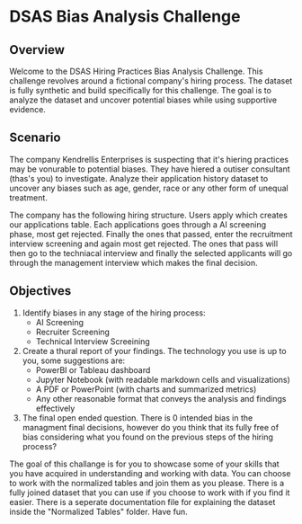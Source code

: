 # DSAS Bias Analysis Challenge

## Overview 
Welcome to the DSAS Hiring Practices Bias Analysis Challenge. This challenge revolves around a fictional company's hiring process.
The dataset is fully synthetic and build specifically for this challenge. The goal is to analyze the dataset and uncover potential biases while using supportive evidence.

## Scenario 
The company Kendrellis Enterprises is suspecting that it's hiering practices may be vonurable to potential biases. They have hiered a outiser consultant (thas's you) to investigate. Analyze their application history dataset to uncover any biases such as age, gender, race or any other form of unequal treatment. 

The company has the following hiring structure. Users apply which creates our applications table. Each applications goes through a AI screening phase, most get rejected. Finally the ones that passed, enter the recruitment interview screening and again most get rejected. The ones that pass will then go to the techniacal interview and finally the selected applicants will go through the management interview which makes the final decision. 

## Objectives
1. Identify biases in any stage of the hiring process:
    - AI Screening
    - Recruiter Screening
    - Technical Interview Screeining
2. Create a thural report of your findings. The technology you use is up to you, some suggestions are:
    - PowerBI or Tableau dashboard
    - Jupyter Notebook (with readable markdown cells and visualizations)
    - A PDF or PowerPoint (with charts and summarized metrics)
    - Any other reasonable format that conveys the analysis and findings effectively
3. The final open ended question. There is 0 intended bias in the managment final decisions, however do you think that its fully free of bias considering what you found on the previous steps of the hiring process?

The goal of this challange is for you to showcase some of your skills that you have acquired in understanding and working with data. 
You can choose to work with the normalized tables and join them as you please. There is a fully joined dataset that you can use if you choose to work with if you find it easier. There is a seperate documentation file for explaining the dataset inside the "Normalized Tables" folder. Have fun. 
